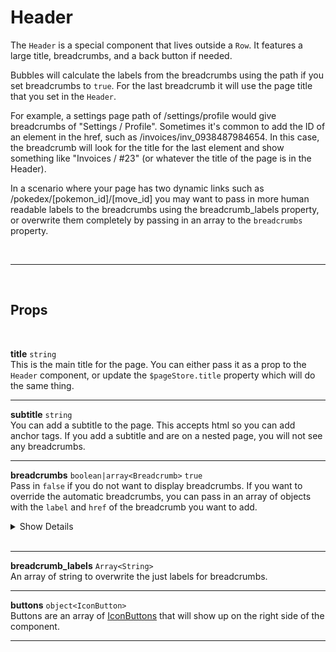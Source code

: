 # Header

The `Header` is a special component that lives outside a `Row`. It features a large title, breadcrumbs, and a back button if needed.

Bubbles will calculate the labels from the breadcrumbs using the path if you set breadcrumbs to `true`. For the last breadcrumb it will use the page title that you set in the `Header`.

For example, a settings page path of /settings/profile would give breadcrumbs of "Settings / Profile". Sometimes it's common to add the ID of an element in the href, such as /invoices/inv_0938487984654. In this case, the breadcrumb will look for the title for the last element and show something like "Invoices / #23" (or whatever the title of the page is in the Header).

In a scenario where your page has two dynamic links such as /pokedex/[pokemon_id]/[move_id] you may want to pass in more human readable labels to the breadcrumbs using the breadcrumb_labels property, or overwrite them completely by passing in an array to the `breadcrumbs` property.

<br>

---

<br>

## Props

<br>

**title** `string` <br>
This is the main title for the page. You can either pass it as a prop to the `Header` component, or update the `$pageStore.title` property which will do the same thing.

---

**subtitle** `string` <br>
You can add a subtitle to the page. This accepts html so you can add anchor tags. If you add a subtitle and are on a nested page, you will not see any breadcrumbs.

---

**breadcrumbs** `boolean|array<Breadcrumb>` <code class="blue">true</code><br>
Pass in `false` if you do not want to display breadcrumbs. If you want to override the automatic breadcrumbs, you can pass in an array of objects with the `label` and `href` of the breadcrumb you want to add.

<details>
<summary>Show Details</summary>

|                                                                                                        |
| :----------------------------------------------------------------------------------------------------- |
| Breadcrumb.**label** `string`<br> The text of the breadcrumb displayed on the screen.                  |
| Breadcrumb.**href** `string`<br> The page to which the user will be navigated when clicking the crumb. |

</details><br>

---

**breadcrumb_labels** `Array<String>` <br>
An array of string to overwrite the just labels for breadcrumbs.

---

**buttons** `object<IconButton>` <br>
Buttons are an array of [IconButtons](/icon-button) that will show up on the right side of the component.

---
